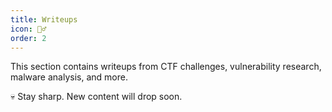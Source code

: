 ```yaml
---
title: Writeups
icon: 🕵️‍♂️
order: 2
---
```


This section contains writeups from CTF challenges, vulnerability research, malware analysis, and more.

💀 Stay sharp. New content will drop soon.
